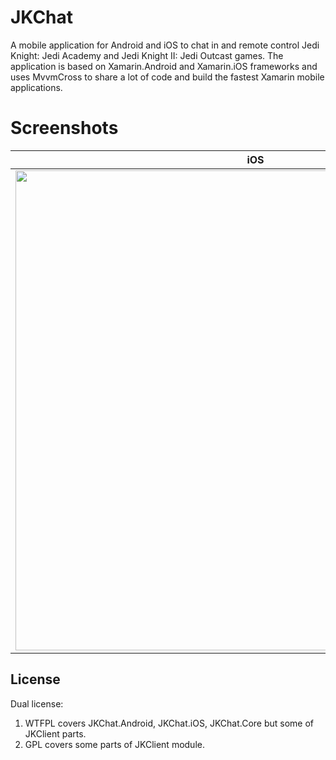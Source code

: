 # JKChat
A mobile application for Android and iOS to chat in and remote control Jedi Knight: Jedi Academy and Jedi Knight II: Jedi Outcast games.
The application is based on Xamarin.Android and Xamarin.iOS frameworks and uses MvvmCross to share a lot of code and build the fastest Xamarin mobile applications.

# Screenshots
| iOS | Android |
| --- | --- |
| <img src="https://i.imgur.com/MckvhrP.png" height="768"/> | <img src="https://i.imgur.com/tuEqmqu.png" height="768"/> |

## License
Dual license:
1. WTFPL covers JKChat.Android, JKChat.iOS, JKChat.Core but some of JKClient parts.
2. GPL covers some parts of JKClient module.